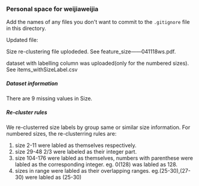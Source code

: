 ### Personal space for weijiaweijia

Add the names of any files you don't want to commit to the ```.gitignore``` file in this directory.


Updated file:

Size re-clustering file uplodeded. See feature_size——041118ws.pdf.

dataset with labelling column was uploaded(only for the numbered sizes).  See items_withSizeLabel.csv 

##### Dataset information #####################
There are 9 missing values in Size.

##### Re-cluster rules #########################

We re-clusterred size labels by group same or similar size information.
For numbered sizes, the re-clusterring rules are:
1. size 2-11 were labled as themselves respectively.
2. size 29-48 2/3 were labeled as their integer part.
3. size 104-176 were labled as themselves, numbers with parenthese were labled as the corresponding integer. eg. 0(128) was labled as 128.
4. sizes in range were labled as their overlapping ranges. eg.(25-30),(27-30) were labled as (25-30)


